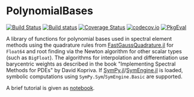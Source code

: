 # PolynomialBases

[![Build Status](https://travis-ci.org/ranocha/PolynomialBases.jl.svg?branch=master)](https://travis-ci.org/ranocha/PolynomialBases.jl)
[![Build status](https://ci.appveyor.com/api/projects/status/i1saoodeqrepiodl?svg=true)](https://ci.appveyor.com/project/ranocha/PolynomialBases-jl)
[![Coverage Status](https://coveralls.io/repos/ranocha/PolynomialBases.jl/badge.svg?branch=master&service=github)](https://coveralls.io/github/ranocha/PolynomialBases.jl?branch=master)
[![codecov.io](http://codecov.io/github/ranocha/PolynomialBases.jl/coverage.svg?branch=master)](http://codecov.io/github/ranocha/PolynomialBases.jl?branch=master)
[![PkgEval](https://juliaci.github.io/NanosoldierReports/pkgeval_badges/P/PolynomialBases.svg)](https://juliaci.github.io/NanosoldierReports/pkgeval_badges/report.html)

A library of functions for polynomial bases used in spectral element methods using the quadrature rules from
[FastGaussQuadrature.jl](https://github.com/ajt60gaibb/FastGaussQuadrature.jl) for `Float64` and root finding
via the Newton algorithm for other scalar types (such as `BigFloat`). The algorithms for interpolation and
differentiation use barycentric weights as described in the book "Implementing Spectral Methods for PDEs"
by David Kopriva. If [SymPy.jl](https://github.com/JuliaPy/SymPy.jl)/[SymEngine.jl](https://github.com/symengine/symengine)
is loaded, symbolic computations using `SymPy.Sym`/`SymEngine.Basic` are supported.

A brief tutorial is given as
[notebook](http://nbviewer.ipython.org/github/ranocha/PolynomialBases.jl/blob/master/notebooks/Tutorial.ipynb).
